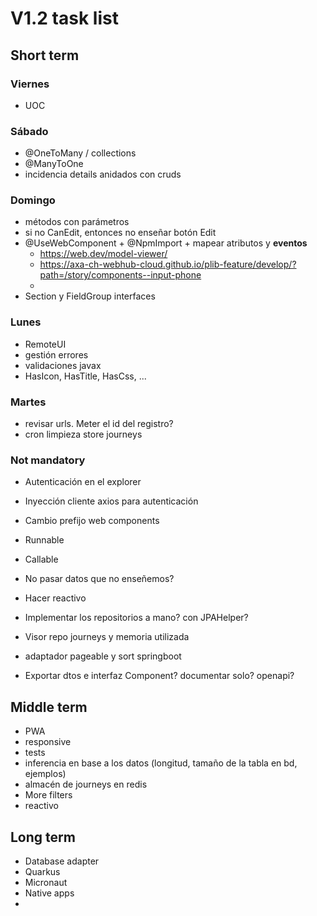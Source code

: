# V1.2 task list

## Short term

### Viernes
- UOC
### Sábado
- @OneToMany / collections
- @ManyToOne
- incidencia details anidados con cruds
### Domingo
- métodos con parámetros
- si no CanEdit, entonces no enseñar botón Edit
- @UseWebComponent + @NpmImport + mapear atributos y **eventos**
  - https://web.dev/model-viewer/
  - https://axa-ch-webhub-cloud.github.io/plib-feature/develop/?path=/story/components--input-phone
  - 
- Section y FieldGroup interfaces
### Lunes
- RemoteUI
- gestión errores
- validaciones javax
- HasIcon, HasTitle, HasCss, ...
### Martes
- revisar urls. Meter el id del registro?
- cron limpieza store journeys

### Not mandatory
- Autenticación en el explorer
- Inyección cliente axios para autenticación
- Cambio prefijo web components
- Runnable
- Callable
- No pasar datos que no enseñemos?
- Hacer reactivo

- Implementar los repositorios a mano? con JPAHelper?
- Visor repo journeys y memoria utilizada

- adaptador pageable y sort springboot
- Exportar dtos e interfaz Component? documentar solo? openapi?


## Middle term

- PWA
- responsive
- tests
- inferencia en base a los datos (longitud, tamaño de la tabla en bd, ejemplos)
- almacén de journeys en redis
- More filters
- reactivo

## Long term

- Database adapter
- Quarkus
- Micronaut
- Native apps
- 
